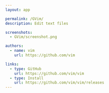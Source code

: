 ```yaml
---
layout: app

permalink: /GVim/
description: Edit text files

screenshots:
  - GVim/screenshot.png

authors:
  - name: vim
    url: https://github.com/vim

links:
  - type: GitHub
    url: https://github.com/vim/vim
  - type: Install
    url: https://github.com/vim/vim/releases
---
```

